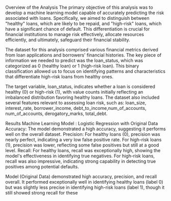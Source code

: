 Overview of the Analysis
The primary objective of this analysis was to develop a machine learning model capable of accurately predicting the risk associated with loans. Specifically, we aimed to distinguish between "healthy" loans, which are likely to be repaid, and "high-risk" loans, which have a significant chance of default. This differentiation is crucial for financial institutions to manage risk effectively, allocate resources efficiently, and ultimately, safeguard their financial stability.

The dataset for this analysis comprised various financial metrics derived from loan applications and borrowers' financial histories. The key piece of information we needed to predict was the loan_status, which was categorized as 0 (healthy loan) or 1 (high-risk loan). This binary classification allowed us to focus on identifying patterns and characteristics that differentiate high-risk loans from healthy ones.

The target variable, loan_status, indicates whether a loan is considered healthy (0) or high-risk (1), with value counts initially reflecting an imbalanced distribution favoring healthy loans. The dataset also included several features relevant to assessing loan risk, such as: loan_size, interest_rate, borrower_income, debt_to_income,num_of_accounts, num_of_accounts, derogatory_marks, total_debt. 


Results
Machine Learning Model : Logistic Regression with Original Data
Accuracy: The model demonstrated a high accuracy, suggesting it performs well on the overall dataset.
Precision: For healthy loans (0), precision was nearly perfect, indicating a very low false positive rate. For high-risk loans (1), precision was lower, reflecting some false positives but still at a good level.
Recall: For healthy loans, recall was exceptionally high, showing the model's effectiveness in identifying true negatives. For high-risk loans, recall was also impressive, indicating strong capability in detecting true positives among potential defaults.

Model (Original Data) demonstrated high accuracy, precision, and recall overall. It performed exceptionally well in identifying healthy loans (label 0) but was slightly less precise in identifying high-risk loans (label 1), though it still showed strong recall for these

